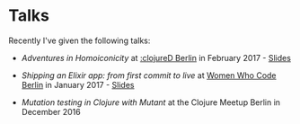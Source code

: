 # Talks

Recently I've given the following talks:

* _Adventures in Homoiconicity_  at [:clojureD Berlin](http://www.clojured.de/schedule/#details-9) in February 2017 - [Slides](https://franka.tech/talks/homoiconicity-talk)

* _Shipping an Elixir app: from first commit to live_ at [Women Who Code Berlin](https://www.meetup.com/Women-Who-Code-Berlin-Germany/events/236692747/) in January 2017 - [Slides](https://franka.tech/talks/ship-it)

* _Mutation testing in Clojure with Mutant_ at the Clojure Meetup Berlin in December 2016
